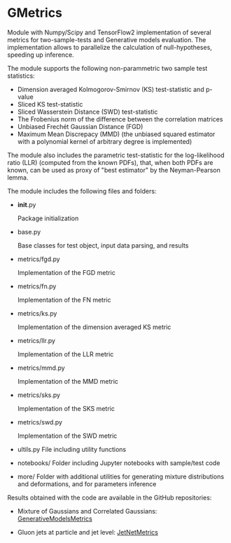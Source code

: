 # GMetrics
Module with Numpy/Scipy and TensorFlow2 implementation of several metrics for
two-sample-tests and Generative models evaluation. The implementation allows to parallelize
the calculation of null-hypotheses, speeding up inference.

The module supports the following non-parammetric two sample test statistics:

- Dimension averaged Kolmogorov-Smirnov (KS) test-statistic and p-value
- Sliced KS test-statistic
- Sliced Wasserstein Distance (SWD) test-statistic
- The Frobenius norm of the difference between the correlation matrices
- Unbiased Frechét Gaussian Distance (FGD)
- Maximum Mean Discrepacy (MMD) (the unbiased squared estimator with a polynomial kernel of arbitrary degree is implemented)

The module also includes the parametric test-statistic for the log-likelihood ratio (LLR) 
(computed from the known PDFs), that, when both PDFs are known, 
can be used as proxy of "best estimator" by the Neyman-Pearson lemma.

The module includes the following files and folders:

- __init__.py 

  Package initialization

- base.py

  Base classes for test object, input data parsing, and results

- metrics/fgd.py

  Implementation of the FGD metric
    
- metrics/fn.py

  Implementation of the FN metric

- metrics/ks.py

  Implementation of the dimension averaged KS metric

- metrics/llr.py

  Implementation of the LLR metric

- metrics/mmd.py

  Implementation of the MMD metric
    
- metrics/sks.py

  Implementation of the SKS metric

- metrics/swd.py

  Implementation of the SWD metric

- ultils.py
  File including utility functions

- notebooks/
  Folder including Jupyter notebooks with sample/test code

- more/
  Folder with additional utilities for generating mixture distributions and deformations, and for parameters inference

Results obtained with the code are available in the GitHub repositories:

- Mixture of Gaussians and Correlated Gaussians: [GenerativeModelsMetrics](https://github.com/TwoSampleTests/GenerativeModelsMetrics)

- Gluon jets at particle and jet level: [JetNetMetrics](https://github.com/TwoSampleTests/JetNetMetrics)
